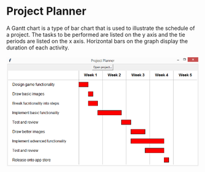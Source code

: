 <h1>Project Planner</h1>
A Gantt chart is a type of bar chart that is used to illustrate the schedule of a project. 
The tasks to be performed are listed on the y axis and the tie periods are listed on the x axis.
Horizontal bars on the graph display the duration of each activity.
<br>
<br>

<img src="ProjectPlanner.PNG">
